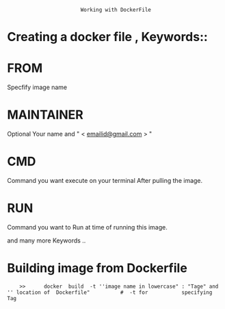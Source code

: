 							Working with DockerFile


# Creating a docker file , Keywords::


# FROM       	 	 

Specfify image name

# MAINTAINER 		

Optional   Your name and   " < emailid@gmail.com > "

# CMD	

Command you want execute on your terminal After pulling the image.  

# RUN 

Command you want to Run at time of running this image.

and many more Keywords ..




# Building image from Dockerfile

		>>  	docker  build  -t ''image name in lowercase" : "Tage" and  '' location of  Dockerfile"       	#  -t for 			specifying Tag 

		
